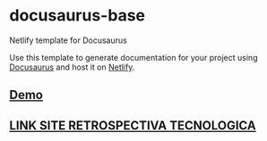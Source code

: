 # docusaurus-base

Netlify template for Docusaurus

Use this template to generate documentation for your project using [Docusaurus](https://docusaurus.io) and host it on [Netlify](https://www.netlify.com).

## [Demo](https://docusaurus.netlify.com/test-site/)

## [LINK SITE RETROSPECTIVA TECNOLOGICA](https://restropective-tecnology.netlify.com/test-site/docs/doc67.html)
